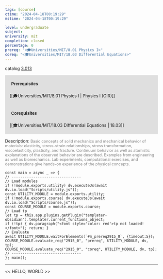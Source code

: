 ```yaml
---
tags: [course]
ctime: "2024-04-18T00:19:29"
mstime: "2024-04-18T00:19:29"

level: undergraduate
subject: 
university: mit
completion: closed
percentage: 0
prereq: "<🎓Universities/MIT/8.01 Physics I>"
coreq: "<🎓Universities/MIT/18.03 Differential Equations>"
---
```


catalog [3.013](http://student.mit.edu/catalog/m3a.html#3.013)

<span style="display: block; padding: 15px; background-color: rgb(100, 100, 100, 0.2);"><font id="m_prereq2915_0" style="display: block; font-family: Arial, sans-serif; font-weight: bold; padding: 5px">Prerequisites</font><br><span id="prereq2915_0">[[🎓Universities/MIT/8.01 Physics I | Physics I (GIR)]]</span></span>
<span style="display: block; padding: 15px; background-color: rgb(100, 100, 100, 0.2);"><font id="m_coreq2915_0" style="display: block; font-family: Arial, sans-serif; font-weight: bold; padding: 5px">Corequisites</font><br><span id="coreq2915_0">[[🎓Universities/MIT/18.03 Differential Equations | 18.03]]</span></span>

<font style="">Description:</font>
<font style="color: grey; font-size: 0.8rem;">Basic concepts of solid mechanics and mechanical behavior of materials: elasticity, stress-strain relationships, stress transformation, viscoelasticity, plasticity, and fracture. Continuum behavior as well as atomistic explanations of the observed behavior are described. Examples from engineering as well as biomechanics. Lab experiments, computational exercises, and demonstrations give hands-on experience of the physical concepts.</font>

```dataviewjs
const main = async _ => {
// --------------------------------
// Load modules
if (!module.exports.utility) dv.executeJs(await dv.io.load("Scripts/utility.js"));
const UTILITY_MODULE = module.exports.utility;
if (!module.exports.course) dv.executeJs(await dv.io.load("Scripts/course.js"));
const COURSE_MODULE = module.exports.course;
// Load tp
let tp = this.app.plugins.getPlugin("templater-obsidian").templater.current_functions_object;
if (!tp) { dv.paragraph("<font style='color: red'>tp not loaded!</font>"); return; }
// Evaluate
await UTILITY_MODULE.waitForElements(`#m_prereq2915_0`, {timeout:5});
COURSE_MODULE.evaluate_req("2915_0", "prereq", UTILITY_MODULE, dv, tp);
COURSE_MODULE.evaluate_req("2915_0", "coreq", UTILITY_MODULE, dv, tp);
// --------------------------------
}; main();
```

---

<< HELLO, WORLD >>
